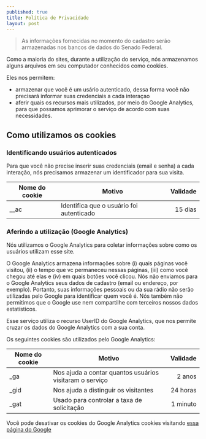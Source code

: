 ```yaml
---
published: true
title: Política de Privacidade
layout: post
---
```


> As informações fornecidas no momento do cadastro serão armazenadas nos bancos de dados do Senado Federal.

Como a maioria do sites, durante a utilização do serviço, nós armazenamos alguns arquivos em seu computador conhecidos como cookies.

Eles nos permitem:

- armazenar que você é um usário autenticado, dessa forma você não precisará informar suas credenciais a cada interaçao
- aferir quais os recursos mais utilizados, por meio do Google Analytics, para que possamos aprimorar o serviço de acordo com suas necessidades.

## Como utilizamos os cookies

### Identificando usuários autenticados

Para que você não precise inserir suas credenciais (email e senha) a cada interação, nós precisamos armazenar um identificador para sua visita.

| Nome do cookie | Motivo                                    | Validade  |
| -------------- | ----------------------------------------  | ---------:|
| __ac           | Identifica que o usuário foi autenticado  |   15 dias |

### Aferindo a utilização (Google Analytics)

Nós utilizamos o Google Analytics para coletar informações sobre como os usuários utilizam esse site.

O Google Analytics armazena informações sobre (i) quais páginas você visitou, (ii) o tempo que vc permaneceu nessas páginas, (iii) como você chegou até elas e (iv) em quais botões você clicou. Nós não enviamos para o Google Analytics seus dados de cadastro (email ou endereço, por exemplo). Portanto, suas informações pessoais ou da sua rádio não serão utilizadas pelo Google para identificar quem você é. Nós também não permitimos que o Google use nem compartilhe com terceiros nossos dados estatísticos.

Esse serviço utiliza o recurso UserID do Google Analytics, que nos permite cruzar os dados do Google Analytics com a sua conta.

Os seguintes cookies são utilizados pelo Google Analytics:

Nome do cookie | Motivo | Validade
--- | ---  | --:|
_ga | Nos ajuda a contar quantos usuários visitaram o serviço | 2 anos
_gid | Nos ajuda a distinguir os visitantes | 24 horas
_gat | Usado para controlar a taxa de solicitação | 1 minuto

Você pode desativar os cookies do Google Analytics cookies visitando [essa página do Google](https://tools.google.com/dlpage/gaoptout)
